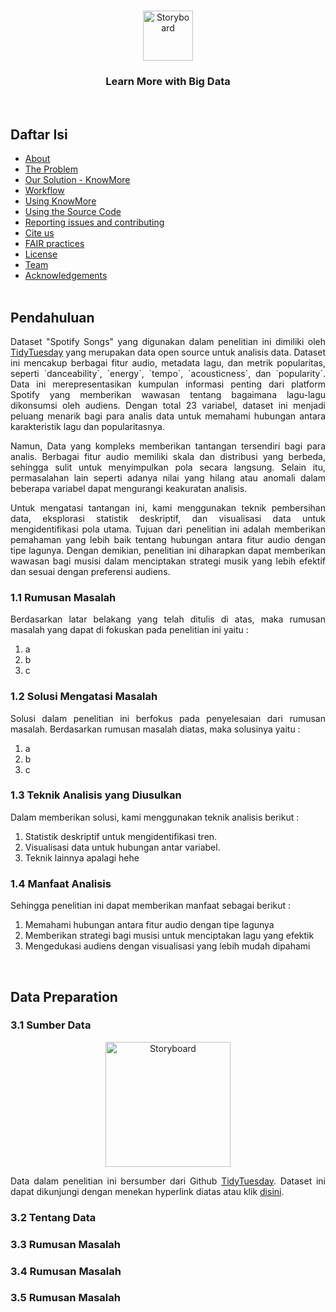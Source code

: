<!-- HEADER -->
<br />
<p align="center">
  <a href="#">
    <img src="https://github.com/SPARC-FAIR-Codeathon/KnowMore/blob/main/docs/kmlogo-with-text3.png" alt="Storyboard" height="80">
  </a>
  <br/>
  <h3 align="center">
    Learn More with Big Data
  </h3>
  <br/>
</p>

<!--Daftar Isi-->
## Daftar Isi

* [About](#about)
* [The Problem](#the-problem)
* [Our Solution - KnowMore](#our-solution---knowmore)
* [Workflow](#workflow)
* [Using KnowMore](#using-knowmore)
* [Using the Source Code](#using-the-source-code)
* [Reporting issues and contributing](#reporting-issues-and-contributing)
* [Cite us](#cite-us)
* [FAIR practices](#fair-practices)
* [License](#license)
* [Team](#team)
* [Acknowledgements](#acknowledgements)
<br><br>

<!--PENDAHULUAN-->
## Pendahuluan
<div align='justify'>
Dataset "Spotify Songs" yang digunakan dalam penelitian ini dimiliki oleh <a href='https://github.com/rfordatascience/tidytuesday/blob/main/data/2020/2020-01-21/readme.md'>TidyTuesday<a/> yang merupakan data open source untuk analisis data. Dataset ini mencakup berbagai fitur audio, metadata lagu, dan metrik popularitas, seperti `danceability`, `energy`, `tempo`, `acousticness`, dan `popularity`. Data ini merepresentasikan kumpulan informasi penting dari platform Spotify yang memberikan wawasan tentang bagaimana lagu-lagu dikonsumsi oleh audiens. Dengan total 23 variabel, dataset ini menjadi peluang menarik bagi para analis data untuk memahami hubungan antara karakteristik lagu dan popularitasnya.
<br>

Namun, Data yang kompleks memberikan tantangan tersendiri bagi para analis. Berbagai fitur audio memiliki skala dan distribusi yang berbeda, sehingga sulit untuk menyimpulkan pola secara langsung. Selain itu, permasalahan lain seperti adanya nilai yang hilang atau anomali dalam beberapa variabel dapat mengurangi keakuratan analisis.
<br>

Untuk mengatasi tantangan ini, kami menggunakan teknik pembersihan data, eksplorasi statistik deskriptif, dan visualisasi data untuk mengidentifikasi pola utama. Tujuan dari penelitian ini adalah memberikan pemahaman yang lebih baik tentang hubungan antara fitur audio dengan tipe lagunya. Dengan demikian, penelitian ini diharapkan dapat memberikan wawasan bagi musisi dalam menciptakan strategi musik yang lebih efektif dan sesuai dengan preferensi audiens.
<br>

### 1.1 Rumusan Masalah
Berdasarkan latar belakang yang telah ditulis di atas, maka rumusan masalah yang dapat di fokuskan pada penelitian ini yaitu :
1. a
2. b
3. c

### 1.2 Solusi Mengatasi Masalah
Solusi dalam penelitian ini berfokus pada penyelesaian dari rumusan masalah. Berdasarkan rumusan masalah diatas, maka solusinya yaitu :
1. a
2. b
3. c

### 1.3 Teknik Analisis yang Diusulkan
Dalam memberikan solusi, kami menggunakan teknik analisis berikut :
1. Statistik deskriptif untuk mengidentifikasi tren.
2. Visualisasi data untuk hubungan antar variabel.
3. Teknik lainnya apalagi hehe

### 1.4 Manfaat Analisis
Sehingga penelitian ini dapat memberikan manfaat sebagai berikut :
1. Memahami hubungan antara fitur audio dengan tipe lagunya
2. Memberikan strategi bagi musisi untuk menciptakan lagu yang efektik
3. Mengedukasi audiens dengan visualisasi yang lebih mudah dipahami

<div/>
<br>

<!--DATA PREPARATION-->
## Data Preparation
<div align='justify'>

### 3.1 Sumber Data
<p align='center'>
<a href="#" align='center'>
    <img src="https://camo.githubusercontent.com/77e4a074311b53e10682a43b1385ca71ca7701136dcd9817602be08ff50c2ffe/68747470733a2f2f696d616765732e756e73706c6173682e636f6d2f70686f746f2d313439353433343934323231342d3962353235626261373465393f69786c69623d72622d312e322e3126697869643d65794a6863484266615751694f6a45794d446439266175746f3d666f726d6174266669743d63726f7026773d3133353026713d3830" alt="Storyboard" height="200">
  </a>
<p/>


Data dalam penelitian ini bersumber dari Github <a href='https://github.com/rfordatascience/tidytuesday/blob/main/data/2020/2020-01-21/readme.md'>TidyTuesday<a/>. Dataset ini dapat dikunjungi dengan menekan hyperlink diatas atau klik <a href='https://github.com/rfordatascience/tidytuesday/blob/main/data/2020/2020-01-21/readme.md'>disini<a/>.

### 3.2 Tentang Data

### 3.3 Rumusan Masalah
### 3.4 Rumusan Masalah
### 3.5 Rumusan Masalah
<div/>